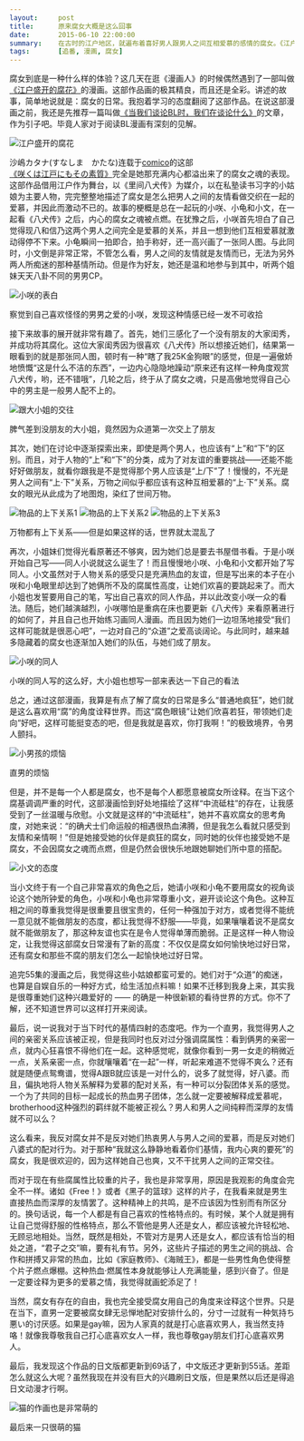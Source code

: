 ```yaml
---
layout:     post
title:      原来腐女大概是这么回事
date:       2015-06-10 22:00:00
summary:    在古时的江户地区，就遍布着喜好男人跟男人之间互相爱慕的感情的腐女。《江户盛开的腐花》，用细腻且全彩的作画，将腐女的日常，娓娓道来。
tags:		[追番, 漫画, 腐女]
---
```

腐女到底是一种什么样的体验？这几天在逛《漫画人》的时候偶然遇到了一部叫做[《江户盛开的腐花》](http://www.comico.com.tw/articleList.nhn?titleNo=17)的漫画。这部作品画的极其精良，而且还是全彩。讲述的故事，简单地说就是：腐女的日常。我抱着学习的态度翻阅了这部作品。在说这部漫画之前，我还是先推荐一篇叫做[《当我们谈论BL时，我们在谈论什么》](http://site.douban.com/manga/widget/notes/1849100/note/209906211/)的文章，作为引子吧。毕竟人家对于阅读BL漫画有深刻的见解。

![江户盛开的腐花](http://drive.google.com/uc?export=view&id=0B_LvKHGr8VjLZGFuT3ZWUm91VEU)

沙嶋カタナ(すなしま　かたな)连载于[comico](http://www.comico.jp/)的这部[《咲くは江戸にもその素質》](http://www.comico.jp/articleList.nhn?titleNo=520)完全是她那充满内心都溢出来了的腐女之魂的表现。这部作品借用江户作为舞台，以《里间八犬传》为媒介，以在私塾读书习字的小姑娘为主要人物，完完整整地描述了腐女是怎么把男人之间的友情看做交织在一起的爱慕，并因此而激动不已的。故事的梗概是总在一起玩的小咲、小龟和小文，在一起看《八犬传》之后，内心的腐女之魂被点燃。在犹豫之后，小咲首先坦白了自己觉得现八和信乃这两个男人之间完全是爱慕的关系，并且一想到他们互相爱慕就激动得停不下来。小龟瞬间一拍即合，拍手称好，还一高兴画了一张同人图。与此同时，小文倒是非常正常，不管怎么看，男人之间的友情就是友情而已，无法为另外两人所痴迷的那种基情所动。但是作为好友，她还是温和地参与到其中，听两个姐妹天天八卦不同的男男CP。

![小咲的表白](http://drive.google.com/uc?export=view&id=0B_LvKHGr8VjLUE1ndVFWOVJFTTQ)

<p class = "small center">察觉到自己喜欢怪怪的男男之爱的小咲，发现这种情感已经一发不可收拾</p>


接下来故事的展开就非常有趣了。首先，她们三感化了一个没有朋友的大家闺秀，并成功将其腐化。这位大家闺秀因为很喜欢《八犬传》所以想接近她们，结果第一眼看到的就是那张同人图，顿时有一种“瞎了我25K金狗眼”的感觉，但是一遍傲娇地愤慨“这是什么不洁的东西”，一边内心隐隐地躁动“原来还有这样一种角度观赏八犬传，哟，还不错哦”，几轮之后，终于从了腐女之魂，只是高傲地觉得自己心中的男主是一般男人配不上的。

![跟大小姐的交往](http://drive.google.com/uc?export=view&id=0B_LvKHGr8VjLdXU1ajZlTjBMWWc)

<p class = "small center">脾气差到没朋友的大小姐，竟然因为众道第一次交上了朋友</p>

其次，她们在讨论中逐渐探索出来，即使是两个男人，也应该有“上”和“下”的区别。而且，对于人物的“上”和“下”的分类，成为了对友谊的重要挑战——还能不能好好做朋友，就看你跟我是不是觉得那个男人应该是“上/下”了！慢慢的，不光是男人之间有“上·下”关系，万物之间似乎都应该有这种互相爱慕的“上·下”关系。腐女的眼光从此成为了地图炮，染红了世间万物。

![物品的上下关系1](http://drive.google.com/uc?export=view&id=0B_LvKHGr8VjLTWszc3AzdDhLX2M)
![物品的上下关系2](http://drive.google.com/uc?export=view&id=0B_LvKHGr8VjLOHpOUVpnTmlYNVk)
![物品的上下关系3](http://drive.google.com/uc?export=view&id=0B_LvKHGr8VjLMjI2MlRTcEF2SUU)

<p class = "small center">万物都有上下关系——但是如果这样的话，世界就太混乱了</p>


再次，小姐妹们觉得光看原著还不够爽，因为她们总是要去书屋借书看。于是小咲开始自己写——同人小说就这么诞生了！而且慢慢地小咲、小龟和小文都开始了写同人。小文虽然对于人物关系的感受只是充满热血的友谊，但是写出来的本子在小咲和小龟眼里却达到了她俩所不及的腐属性高度，让她们欢喜的要跳起来了。而大小姐也发誓要用自己的笔，写出自己喜欢的同人作品，并以此改变小咲一众的看法。随后，她们越演越烈，小咲哪怕是重病在床也要更新《八犬传》来看原著进行的如何了，并且自己也开始练习画同人漫画。而且因为她们一边坦荡地接受“我们这样可能就是很恶心吧”，一边对自己的“众道”之爱高谈阔论。与此同时，越来越多隐藏着的腐女也逐渐加入她们的队伍，与她们成了朋友。

![小咲的同人](http://drive.google.com/uc?export=view&id=0B_LvKHGr8VjLbnlzSl9sWnR6ZmM)

<p class = "small center">小咲的同人写的这么好，大小姐也想写一部来表达一下自己的看法</p>


总之，通过这部漫画，我算是有点了解了腐女的日常是多么“普通地疯狂”，她们就是这么喜欢用“腐”的角度诠释世界。而这“腐色眼镜”让她们欣喜若狂，带领她们走向“好吧，这样可能挺变态的吧，但是我就是喜欢，你打我啊！”的极致境界，令男人颤抖。

![小男孩的烦恼](http://drive.google.com/uc?export=view&id=0B_LvKHGr8VjLTUxuYVVzeFhIOGs)

<p class = "small center">直男的烦恼</p>


但是，并不是每一个人都是腐女，也不是每个人都愿意被腐女所诠释。在当下这个腐基调调严重的时代，这部漫画恰到好处地描绘了这样“中流砥柱”的存在，让我感受到了一丝温暖与欣慰。小文就是这样的“中流砥柱”，她并不喜欢腐女的思考角度，对她来说：“的确犬士们命运般的相遇很热血沸腾，但是我怎么看就只感受到友情和亲情啊！”但是她接受她的伙伴是疯狂的腐女，同时她的伙伴也接受她不是腐女，不会因腐女之魂而点燃，但是仍然会很快乐地跟她聊她们所中意的搭配。

![小文的态度](http://drive.google.com/uc?export=view&id=0B_LvKHGr8VjLaVdxTmJHcjFvQnc)

当小文终于有一个自己非常喜欢的角色之后，她请小咲和小龟不要用腐女的视角谈论这个她所钟爱的角色，小咲和小龟也非常尊重小文，避开谈论这个角色。这种互相之间的尊重我觉得是很重要且很宝贵的，任何一种强加于对方，或者觉得不能统一意见就不能做朋友的态度，都让我觉得不舒服——毕竟，如果嚷嚷着说不是腐女就不能做朋友了，那这种友谊也实在是令人觉得单薄而脆弱。正是这样一种人物设定，让我觉得这部腐女日常漫有了新的高度：不仅仅是腐女如何愉快地过好日常，还有腐女和那些不腐的朋友们怎么一起愉快地过好日常。

追完55集的漫画之后，我觉得这些小姑娘都蛮可爱的。她们对于“众道”的痴迷，也算是自娱自乐的一种好方式，给生活加点料嘛！如果不迁移到我身上来，其实我是很尊重她们这种兴趣爱好的 —— 的确是一种很新颖的看待世界的方式。你不了解，还不知道世界可以这样打开来阅读。

最后，说一说我对于当下时代的基情四射的态度吧。作为一个直男，我觉得男人之间的亲密关系应该被正视，但是我同时也反对过分强调腐属性：看到俩男的亲密一点，就内心狂喜恨不得他们在一起。这种感觉呢，就像你看到一男一女走的稍微近一点，关系亲密一点，你就嚷嚷着“在一起”一样，听起来难道不觉得不爽么？还有就是随便点鸳鸯谱，觉得A跟B就应该是一对什么的，说多了就觉得，好八婆。而且，偏执地将人物关系解释为爱慕的配对关系，有一种可以分裂团体关系的感觉。一个为了共同的目标一起成长的热血男子团体，怎么就一定要被解释成爱慕呢，brotherhood这种强烈的羁绊就不能被正视么？男人和男人之间纯粹而深厚的友情就不可以么？

这么看来，我反对腐女并不是反对她们热衷男人与男人之间的爱慕，而是反对她们八婆式的配对行为。对于那种“我就这么静静地看着你们基情，我内心爽的要死”的腐女，我是很欢迎的，因为这样她自己也爽，又不干扰男人之间的正常交往。

而对于现在有些腐属性比较重的片子，我也是非常享用，原因是我观影的角度会完全不一样。诸如《Free！》或者《黑子的篮球》这样的片子，在我看来就是男生直接热血而深厚的友情罢了。这种精神上的共鸣，是不应该因为性别而有所区分的。换句话说，每一个人都是有自己喜欢的性格特点的。有时候，某个人就是拥有让自己觉得舒服的性格特点，那么不管他是男人还是女人，都应该被允许轻松地、无顾忌地相处。当然，既然是相处，不管对方是男人还是女人，都应该有恰当的相处之道，“君子之交”嘛，要有礼有节。另外，这些片子描述的男生之间的挑战、合作和拼搏又非常的热血，比如《家庭教师》、《海贼王》，都是一些男性角色使得整个片子燃点爆棚。这种热血·燃属性本身就能够让人充满能量，感到兴奋了。但是一定要诠释为更多的爱慕之情，我觉得就画蛇添足了！

当然，腐女有存在的自由，我也完全接受腐女用自己的角度来诠释这个世界。只是在当下，直男一定要被腐女肆无忌惮地配对安排什么的，分寸一过就有一种気持ち悪い的讨厌感。如果是gay嘛，因为人家真的就是打心底喜欢男人，我当然支持咯！就像我尊敬我自己打心底喜欢女人一样，我也尊敬gay朋友们打心底喜欢男人。

最后，我发现这个作品的日文版都更新到69话了，中文版还才更新到55话。差距怎么就这么大呢？虽然我现在并没有巨大的兴趣刷日文版，但是果然以后还是得追日文动漫才行啊。

![猫的作画也是非常萌的](http://drive.google.com/uc?export=view&id=0B_LvKHGr8VjLQTloek1aWjdyYVU)

<p class = "small center">最后来一只很萌的猫</p>



